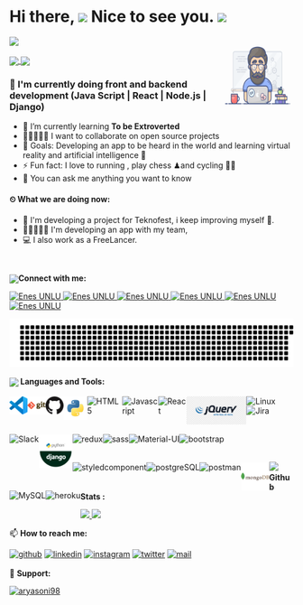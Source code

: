 # Hi there, <img src = "https://raw.githubusercontent.com/MartinHeinz/MartinHeinz/master/wave.gif" width = 30px> Nice to see you. <img src="https://emojis.slackmojis.com/emojis/images/1531849430/4246/blob-sunglasses.gif?1531849430" width="2rem"/>
<img align="right" style="width:8rem; height:8rem" src="https://github.com/enes9103/enes9103/blob/main/geek.gif"/>
 <p>
  <a href="https://github.com/DenverCoder1/readme-typing-svg"><img src="https://readme-typing-svg.herokuapp.com?&font=IBM+Plex+Sans&color=abcdef&size=20&lines=Welcome+to+my+GitHub+Profile!;I'm+a+Fullstack+Developer;I'm+a+Frontend+Developer;I'm+a+React+Developer" /></a>
</p>
 <a href="https://enes-unlu-portfolio.netlify.app/" target="_blank">
    <img align="center" src="https://komarev.com/ghpvc/?username=enes9103&color=f75c7e">
 </a>
 <a href="https://enes-unlu-portfolio.netlify.app/" target="_blank">
    <img align="center" src="https://img.shields.io/github/followers/enes9103?style=flat-square&color=f75c7e">
 </a>
 <br>

### 📑 I'm currently doing front and backend development (Java Script | React | Node.js | Django)
- 🌱 I’m currently learning **To be Extroverted**
- 👨🏼‍🤝‍👨🏻 I want to collaborate on open source projects
- 🥅 Goals: Developing an app to be heard in the world and learning virtual reality and artificial intelligence 🤖
- ⚡ Fun fact: I love to running , play chess ♟and cycling 🚴‍♀️
- 💬 You can ask me anything you want to know


#### ⏲ What we are doing now:
- 🚀 I'm developing a project for Teknofest, i keep improving myself 📃.
- 👨🏼‍🤝‍👨🏻 I'm developing an app with my team, 
- 💻 I also work as a FreeLancer.
<br>
<p><img src='https://raw.githubusercontent.com/ShahriarShafin/ShahriarShafin/main/Assets/handshake.gif' width="64px" align="center"><b>Connect with me:</b></p>
<p">
<a href="https://my-portfolio-page-resume.herokuapp.com/">
<img border="0" alt="Enes UNLU" src="https://img.icons8.com/external-itim2101-lineal-color-itim2101/40/000000/external-resume-business-recruitment-itim2101-lineal-color-itim2101.png"/>
</a>

<a href="https://www.linkedin.com/in/enesunlu/">
<img border="0" alt="Enes UNLU" src="https://img.icons8.com/doodle/40/000000/linkedin--v2.png"/>
</a>

<a href="https://twitter.com/Enes9103">
<img border="0" alt="Enes UNLU" src="https://img.icons8.com/nolan/40/twitter.png"/>
</a>

<a href="https://www.instagram.com/enesunlu0303/">
<img border="0" alt="Enes UNLU" src="https://img.icons8.com/doodle/38/000000/instagram--v1.png"/>
</a>

<a href="https://t.me/Enes9103">
<img border="0" alt="Enes UNLU" src="https://img.icons8.com/doodle/40/000000/telegram-app.png"/>
</a>

<a href="mailto:enes9103@gmail.com">
<img border="0" alt="Enes UNLU" src="https://img.icons8.com/doodle/38/000000/gmail-new.png"/>
</a>
</p>

![gitartwork](gitartwork.svg)

<img src = "https://media2.giphy.com/media/QssGEmpkyEOhBCb7e1/giphy.gif?cid=ecf05e47a0n3gi1bfqntqmob8g9aid1oyj2wr3ds3mg700bl&rid=giphy.gif" align="center" width = 28px><b> Languages and Tools:</b>
<br><br>
[<img align="left" alt="Visual Studio Code" width="32px" src="https://raw.githubusercontent.com/github/explore/80688e429a7d4ef2fca1e82350fe8e3517d3494d/topics/visual-studio-code/visual-studio-code.png" />][vsCode]
[<img align="left" alt="Git" width="32px" src="https://raw.githubusercontent.com/github/explore/80688e429a7d4ef2fca1e82350fe8e3517d3494d/topics/git/git.png" />][git]
[<img align="left" alt="GitHub" width="32px" src="https://raw.githubusercontent.com/github/explore/78df643247d429f6cc873026c0622819ad797942/topics/github/github.png" />][github]
[<img align="left" alt="Python" width="42px" src="https://raw.githubusercontent.com/github/explore/cebd63002168a05a6a642f309227eefeccd92950/topics/python/python.png" />][python]
[<img align="left" alt="HTML5" width="62px" src="https://upload.wikimedia.org/wikipedia/commons/thumb/1/10/CSS3_and_HTML5_logos_and_wordmarks.svg/1280px-CSS3_and_HTML5_logos_and_wordmarks.svg.png" />][HTML]
[<img align="left" alt="Javascript" width="64px" src="https://img2.pngindir.com/20180720/pjj/kisspng-javascript-logo-html-clip-art-javascript-logo-5b5188b16dbcd8.5939232615320700654495.jpg" />][js]
[<img align="left" alt="React" width="50px" src="https://upload.wikimedia.org/wikipedia/commons/thumb/4/47/React.svg/1024px-React.svg.png" />][react]
<img align="left" alt="Jquery" height="50px" src="https://github.com/enes9103/enes9103/blob/main/images/jquery.png" />
[<img align="left" alt="Linux" width="69px" src="https://w7.pngwing.com/pngs/970/403/png-transparent-tux-linux-mint-logo-linux-logo-vertebrate-bird.png" />][linux]
<img align="left" alt="Jira" height="50px" src="https://github.com/enes9103/enes9103/blob/main/images/jira.jpg" />
<img align="left" alt="Slack" height="50px" src="https://github.com/enes9103/enes9103/blob/main/images/slack.jpg" /><br><br><br>
<img align="left" padding="2px" alt="django" height="60px" src="https://github.com/enes9103/enes9103/blob/main/images/django1.png" />
<img align="left" alt="redux" height="50px" src="https://github.com/enes9103/enes9103/blob/main/images/redux.png"/>
<img align="left" alt="sass" height="50px" src="https://github.com/enes9103/enes9103/blob/main/images/sass.png" />
<img align="left" alt="Material-UI" height="45px" src="https://github.com/enes9103/enes9103/blob/main/images/MaterialUI.png" vlign=center/>
<img align="left" alt="bootstrap" widtsh="55px" height="50px" src="https://github.com/enes9103/enes9103/blob/main/images/Bootstrap.jpg" />
<img align="left" alt="styledcomponent" height="50px" src="https://github.com/enes9103/enes9103/blob/main/images/styledcomponents.png" />
<img align="left" alt="postgreSQL" height="50px" src="https://github.com/enes9103/enes9103/blob/main/images/PostgreSQL.png" />
<img align="left" alt="postman" height="50px" src="https://github.com/enes9103/enes9103/blob/main/images/postman.png" />
<img align="left" alt="mongoDB" height="50px" src="https://github.com/enes9103/enes9103/blob/main/images/mongoDB.png" />
<img align="left" alt="MySQL" height="50px" src="https://github.com/enes9103/enes9103/blob/main/images/MySQL.png"/>
<img align="left" alt="heroku" height="45px" src="https://github.com/enes9103/enes9103/blob/main/images/heroku.png"/>
<br>

[react]: https://tr.reactjs.org/
[vsCode]: https://code.visualstudio.com/
[git]: https://git-scm.com/
[github]: https://github.com/enes9103
[python]: https://www.python.org/
[js]: https://www.javascript.com/
[linux]: https://www.linux.org/
[HTML]: https://www.w3schools.com/html/

<br><br>
<img src="https://media.giphy.com/media/cj87CxfRtrUifF3Ryk/giphy.gif" width="25px"><b>Github Stats :</b>
<!-- ![Enes Contribution Stats](https://github-contribution-stats.vercel.app/api/?username=enes9103) -->
<p>
<a href="https://github.com/enes9103">
  <img height="180em" src="https://github-readme-stats.vercel.app/api?username=enes9103&show_icons=true&theme=midnight-purple&include_all_commits=true&count_private=true"/>
  <img height="180em" src="https://github-readme-stats-eight-theta.vercel.app/api/top-langs/?username=enes9103&layout=compact&langs_count=8&theme=midnight-purple"/>
</a>
</p>

📫 <b>How to reach me:</b>

 <a href="https://github.com/garbinmarcelo" target="_blank"><img src="https://img.shields.io/badge/-Enes_UNLU-black?logo=github&style=flat-square" alt="github"/></a>
<a href="https://www.linkedin.com/in/enesunlu/" target="_blank"><img src="https://img.shields.io/badge/-Enes_UNLU-blue?logo=linkedin&style=flat-square" alt="linkedin"></a>
<a href="https://www.instagram.com/enesunlu0303/" target="_blank"><img src="https://img.shields.io/badge/-Enes_UNLU-pink?logo=instagram&textColor=white&style=flat-square" alt="instagram"/></a>
<a href="https://twitter.com/Enes9103" target="_blank"><img src="https://img.shields.io/badge/-Enes__UNLU-blue?logo=twitter&logoColor=white&style=flat-square" alt="twitter"/></a>
<a href="mailto:enes9103@gmail.com"><img src="https://img.shields.io/badge/-enes9103@gmail.com-white?logo=thunderbird&style=flat-square" alt="mail"/></a>
 <br>
 <br>
 🌱 <b>Support:</b>
 <br>
<p><a href="https://www.buymeacoffee.com/enes9103"> <img src="https://cdn.buymeacoffee.com/buttons/v2/default-yellow.png" height="40" width="180" alt="aryasoni98" /></a>
 </div>
